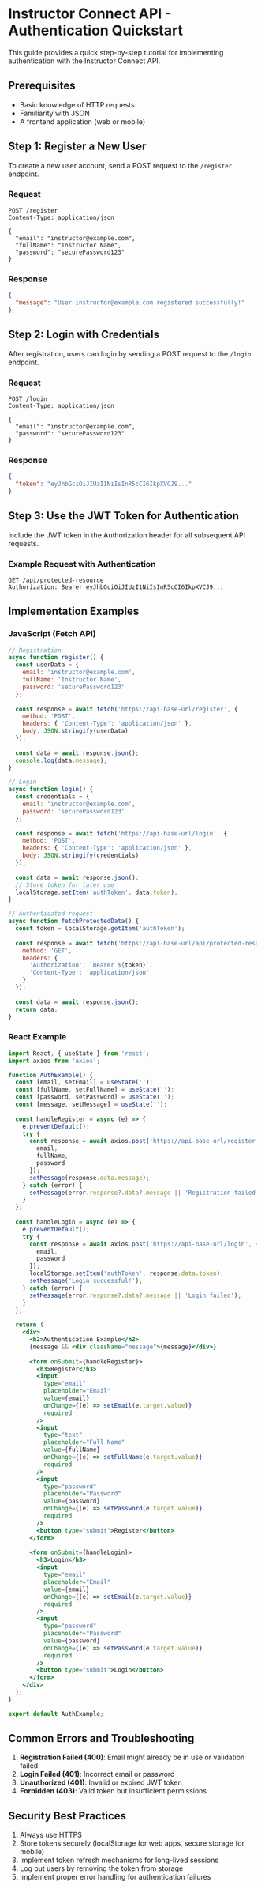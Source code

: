 # Instructor Connect API - Authentication Quickstart

This guide provides a quick step-by-step tutorial for implementing authentication with the Instructor Connect API.

## Prerequisites
- Basic knowledge of HTTP requests
- Familiarity with JSON
- A frontend application (web or mobile)

## Step 1: Register a New User

To create a new user account, send a POST request to the `/register` endpoint.

### Request
```http
POST /register
Content-Type: application/json

{
  "email": "instructor@example.com",
  "fullName": "Instructor Name",
  "password": "securePassword123"
}
```

### Response
```json
{
  "message": "User instructor@example.com registered successfully!"
}
```

## Step 2: Login with Credentials

After registration, users can login by sending a POST request to the `/login` endpoint.

### Request
```http
POST /login
Content-Type: application/json

{
  "email": "instructor@example.com",
  "password": "securePassword123"
}
```

### Response
```json
{
  "token": "eyJhbGciOiJIUzI1NiIsInR5cCI6IkpXVCJ9..."
}
```

## Step 3: Use the JWT Token for Authentication

Include the JWT token in the Authorization header for all subsequent API requests.

### Example Request with Authentication
```http
GET /api/protected-resource
Authorization: Bearer eyJhbGciOiJIUzI1NiIsInR5cCI6IkpXVCJ9...
```

## Implementation Examples

### JavaScript (Fetch API)

```javascript
// Registration
async function register() {
  const userData = {
    email: 'instructor@example.com',
    fullName: 'Instructor Name',
    password: 'securePassword123'
  };
  
  const response = await fetch('https://api-base-url/register', {
    method: 'POST',
    headers: { 'Content-Type': 'application/json' },
    body: JSON.stringify(userData)
  });
  
  const data = await response.json();
  console.log(data.message);
}

// Login
async function login() {
  const credentials = {
    email: 'instructor@example.com',
    password: 'securePassword123'
  };
  
  const response = await fetch('https://api-base-url/login', {
    method: 'POST',
    headers: { 'Content-Type': 'application/json' },
    body: JSON.stringify(credentials)
  });
  
  const data = await response.json();
  // Store token for later use
  localStorage.setItem('authToken', data.token);
}

// Authenticated request
async function fetchProtectedData() {
  const token = localStorage.getItem('authToken');
  
  const response = await fetch('https://api-base-url/api/protected-resource', {
    method: 'GET',
    headers: {
      'Authorization': `Bearer ${token}`,
      'Content-Type': 'application/json'
    }
  });
  
  const data = await response.json();
  return data;
}
```

### React Example

```jsx
import React, { useState } from 'react';
import axios from 'axios';

function AuthExample() {
  const [email, setEmail] = useState('');
  const [fullName, setFullName] = useState('');
  const [password, setPassword] = useState('');
  const [message, setMessage] = useState('');
  
  const handleRegister = async (e) => {
    e.preventDefault();
    try {
      const response = await axios.post('https://api-base-url/register', {
        email,
        fullName,
        password
      });
      setMessage(response.data.message);
    } catch (error) {
      setMessage(error.response?.data?.message || 'Registration failed');
    }
  };
  
  const handleLogin = async (e) => {
    e.preventDefault();
    try {
      const response = await axios.post('https://api-base-url/login', {
        email,
        password
      });
      localStorage.setItem('authToken', response.data.token);
      setMessage('Login successful!');
    } catch (error) {
      setMessage(error.response?.data?.message || 'Login failed');
    }
  };
  
  return (
    <div>
      <h2>Authentication Example</h2>
      {message && <div className="message">{message}</div>}
      
      <form onSubmit={handleRegister}>
        <h3>Register</h3>
        <input
          type="email"
          placeholder="Email"
          value={email}
          onChange={(e) => setEmail(e.target.value)}
          required
        />
        <input
          type="text"
          placeholder="Full Name"
          value={fullName}
          onChange={(e) => setFullName(e.target.value)}
          required
        />
        <input
          type="password"
          placeholder="Password"
          value={password}
          onChange={(e) => setPassword(e.target.value)}
          required
        />
        <button type="submit">Register</button>
      </form>
      
      <form onSubmit={handleLogin}>
        <h3>Login</h3>
        <input
          type="email"
          placeholder="Email"
          value={email}
          onChange={(e) => setEmail(e.target.value)}
          required
        />
        <input
          type="password"
          placeholder="Password"
          value={password}
          onChange={(e) => setPassword(e.target.value)}
          required
        />
        <button type="submit">Login</button>
      </form>
    </div>
  );
}

export default AuthExample;
```

## Common Errors and Troubleshooting

1. **Registration Failed (400)**: Email might already be in use or validation failed
2. **Login Failed (401)**: Incorrect email or password
3. **Unauthorized (401)**: Invalid or expired JWT token
4. **Forbidden (403)**: Valid token but insufficient permissions

## Security Best Practices

1. Always use HTTPS
2. Store tokens securely (localStorage for web apps, secure storage for mobile)
3. Implement token refresh mechanisms for long-lived sessions
4. Log out users by removing the token from storage
5. Implement proper error handling for authentication failures
